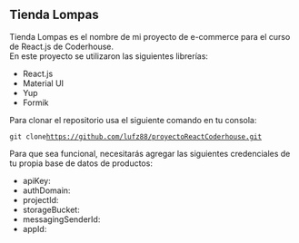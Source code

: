 ## Tienda Lompas

Tienda Lompas es el nombre de mi proyecto de e-commerce para el curso de React.js de Coderhouse.  
En este proyecto se utilizaron las siguientes librerías:

*   React.js
*   Material UI
*   Yup
*   Formik

Para clonar el repositorio usa el siguiente comando en tu consola:

`git clone`[`https://github.com/lufz88/proyectoReactCoderhouse.git`](https://github.com/lufz88/proyectoReactCoderhouse.git)

Para que sea funcional, necesitarás agregar las siguientes credenciales de tu propia base de datos de productos:

*   apiKey: 
*   authDomain:
*   projectId: 
*   storageBucket: 
*   messagingSenderId: 
*   appId:
